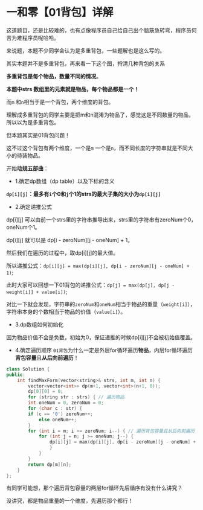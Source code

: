  # 一和零【01背包】详解


 这道题目，还是比较难的，也有点像程序员自己给自己出个脑筋急转弯，程序员何苦为难程序员呢哈哈。

来说题，本题不少同学会认为是多重背包，一些题解也是这么写的。

其实本题并不是多重背包，再来看一下这个图，捋清几种背包的关系

**多重背包是每个物品，数量不同的情况**。

**本题中strs 数组里的元素就是物品，每个物品都是一个！**

而`m` 和`n`相当于是一个背包，两个维度的背包。

理解成多重背包的同学主要是把m和n混淆为物品了，感觉这是不同数量的物品，所以以为是多重背包。

但本题其实是01背包问题！


这不过这个背包有两个维度，一个是`m` 一个是`n`，而不同长度的字符串就是不同大小的待装物品。

开始**动规五部曲**：

* 1.确定dp数组（dp table）以及下标的含义

**`dp[i][j]`：最多有`i`个0和`j`个1的strs的最大子集的大小为`dp[i][j]`**

* 2.确定递推公式

dp[i][j] 可以由前一个strs里的字符串推导出来，strs里的字符串有zeroNum个0，oneNum个1。

dp[i][j] 就可以是 dp[i - zeroNum][j - oneNum] + 1。

然后我们在遍历的过程中，取dp[i][j]的最大值。

所以递推公式：`dp[i][j] = max(dp[i][j], dp[i - zeroNum][j - oneNum] + 1)`;

此时大家可以回想一下01背包的递推公式：`dp[j] = max(dp[j], dp[j - weight[i]] + value[i])`;

对比一下就会发现，字符串的`zeroNum`和`oneNum`相当于物品的重量（`weight[i]`），字符串本身的个数相当于物品的价值（`value[i]`）。

* 3.dp数组如何初始化

因为物品价值不会是负数，初始为0，保证递推的时候dp[i][j]不会被初始值覆盖。

* 4.确定遍历顺序
`01背包`为什么一定是外层for循环遍历**物品**，内层for循环遍历**背包容量**且**从后向前遍历**！
```cpp
class Solution {
public:
    int findMaxForm(vector<string>& strs, int m, int n) {
        vector<vector<int>> dp(m+1, vector<int>(n+1, 0));
        dp[0][0] = 0;
        for (string str : strs) { // 遍历物品
        int oneNum = 0, zeroNum = 0;
        for (char c : str) {
        if (c == '0') zeroNum++;
            else oneNum++;
        }
        for (int i = m; i >= zeroNum; i--) { // 遍历背包容量且从后向前遍历！
            for (int j = n; j >= oneNum; j--) {
                dp[i][j] = max(dp[i][j], dp[i - zeroNum][j - oneNum] + 1);
                }
            }
        }
        return dp[m][n];
    }
};
```

有同学可能想，那个遍历背包容量的两层for循环先后循序有没有什么讲究？

没讲究，都是物品重量的一个维度，先遍历那个都行！
